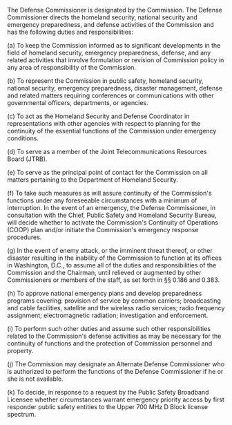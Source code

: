 The Defense Commissioner is designated by the Commission. The Defense Commissioner directs the homeland security, national security and emergency preparedness, and defense activities of the Commission and has the following duties and responsibilities:

(a) To keep the Commission informed as to significant developments in the field of homeland security, emergency preparedness, defense, and any related activities that involve formulation or revision of Commission policy in any area of responsibility of the Commission.

(b) To represent the Commission in public safety, homeland security, national security, emergency preparedness, disaster management, defense and related matters requiring conferences or communications with other governmental officers, departments, or agencies.

(c) To act as the Homeland Security and Defense Coordinator in representations with other agencies with respect to planning for the continuity of the essential functions of the Commission under emergency conditions.

(d) To serve as a member of the Joint Telecommunications Resources Board (JTRB).

(e) To serve as the principal point of contact for the Commission on all matters pertaining to the Department of Homeland Security.

(f) To take such measures as will assure continuity of the Commission's functions under any foreseeable circumstances with a minimum of interruption. In the event of an emergency, the Defense Commissioner, in consultation with the Chief, Public Safety and Homeland Security Bureau, will decide whether to activate the Commission's Continuity of Operations (COOP) plan and/or initiate the Commission's emergency response procedures.

(g) In the event of enemy attack, or the imminent threat thereof, or other disaster resulting in the inability of the Commission to function at its offices in Washington, D.C., to assume all of the duties and responsibilities of the Commission and the Chairman, until relieved or augmented by other Commissioners or members of the staff, as set forth in §§ 0.186 and 0.383.

(h) To approve national emergency plans and develop preparedness programs covering: provision of service by common carriers; broadcasting and cable facilities, satellite and the wireless radio services; radio frequency assignment; electromagnetic radiation; investigation and enforcement.

(i) To perform such other duties and assume such other responsibilities related to the Commission's defense activities as may be necessary for the continuity of functions and the protection of Commission personnel and property.

(j) The Commission may designate an Alternate Defense Commissioner who is authorized to perform the functions of the Defense Commissioner if he or she is not available.

(k) To decide, in response to a request by the Public Safety Broadband Licensee whether circumstances warrant emergency priority access by first responder public safety entities to the Upper 700 MHz D Block license spectrum.

